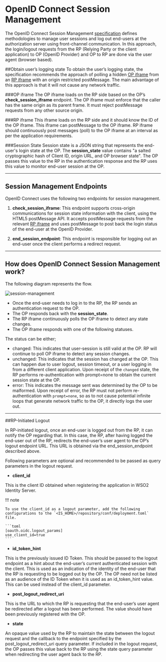 # OpenID Connect Session Management

The OpenID Connect Session Management [specification](https://openid.net/specs/openid-connect-session-1_0.html)
defines methodologies to manage user sessions and log out end-users at the authorization server using front-channel communication.
In this approach, the login/logout requests from the RP (Relying Party or the client application) to OP (OpenID Provider)
and OP to RP are done via the user agent (browser based).

##Obtain user’s logging state
To obtain the user’s logging state, the specification recommends the approach of polling a hidden [OP iframe](#op-iframe)
from an [RP iframe](#rp-iframe) with an origin restricted postMessage. The main advantage of this approach is that it will not 
cause any network traffic.

###OP iframe
The OP iframe loads on the RP side based on the OP’s **check_session_iframe** endpoint.
The OP iframe must enforce that the caller has the same origin as its parent frame.
It must reject postMessage requests from any other source origin.

###RP iframe
This iframe loads on the RP side and it should know the ID of the OP iframe.
This iframe can postMessage to the OP iframe. RP iframe should continuously post messages (poll)
to the OP iframe at an interval as per the application requirements.

###Session State
Session state is a JSON string that represents the end-user's login state at the OP.
The **session_state** value contains "a salted cryptographic hash of Client ID, origin URL, and OP browser state".
The OP passes this value to the RP in the authentication response and the RP uses this value 
to monitor end-user session at the OP.

---

## Session Management Endpoints

OpenID Connect uses the following two endpoints for session management. 

1. **check_session_iframe**:
This endpoint supports cross-origin communications for session state information with the client, using the HTML5 postMessage API.
It accepts postMessage requests from the relevant [RP iframe](#rp-iframe) and uses postMessage to post back the login
status of the end-user at the OpenID Provider.

2. **end_session_endpoint**:
This endpoint is responsible for logging out an end-user once the client performs a redirect request.

---
## How does OpenID Connect Session Management work?

The following diagram represents the flow.

![session-management]({{base_path}}/assets/img/concepts/session-management.png)

- Once the end-user needs to log in to the RP, the RP sends an authentication request to the OP.
- The OP responds back with the **session_state**.
- The RP iframe continuously polls the OP iframe to detect any state changes.
- The OP iframe responds with one of the following statuses.

The status can be either;

- changed: This indicates that user-session is still valid at the OP. RP will continue to poll
             OP iframe to detect any session changes. 
- unchanged: This indicates that the session has changed at the OP.
               This can happen due to user logout, session timeout, or a user logging in from a different client application.
               Upon receipt of the `changed` state, the RP performs re-authentication with prompt=none 
               to obtain the current session state at the OP.
- error: This indicates the message sent was determined by the OP to be malformed.
           Upon receipt of error, the RP must not perform re-authentication with `prompt=none`,
           so as to not cause potential infinite loops that generate network traffic to the OP, it directly logs the user out.
---
  
##RP-Initiated Logout

In RP-initiated logout, once an end-user is logged out from the RP, it can notify the OP regarding that.
In this case, the RP, after having logged the end-user out of the RP,
redirects the end-user’s user agent to the OP’s logout endpoint URL.
This URL is obtained via the end_session_endpoint described above.

Following parameters are optional and recommended to be passed as query parameters in the logout request.

- **client_id**

This is the client ID obtained when registering the application in WSO2 Identity Server.

!!! note

    To use the client_id as a logout parameter, add the following configurations to the `<IS_HOME>/repository/conf/deployment.toml` file.

    ```toml
    [oauth.oidc.logout_params]
    use_client_id=true
    ```

- **id_token_hint**

This is the previously issued ID Token. This should be passed to the logout endpoint as a hint about the end-user’s current
authenticated session with the client. This is used as an indication of the identity of the end-user that the RP is 
requesting to be logged out by the OP. The OP need not be listed as an audience of the ID Token 
when it is used as an id_token_hint value. This can be used instead of the client_id parameter.

- **post_logout_redirect_uri**

This is the URL to which the RP is requesting that the end-user’s user agent be redirected after a logout has been performed.
The value should have been previously registered with the OP. 

- **state**

An opaque value used by the RP to maintain the state between the logout request and the callback to the endpoint
specified by the post_logout_redirect_uri query parameter. If included in the logout request, the OP passes this value
back to the RP using the state query parameter when redirecting the user agent back to the RP.

